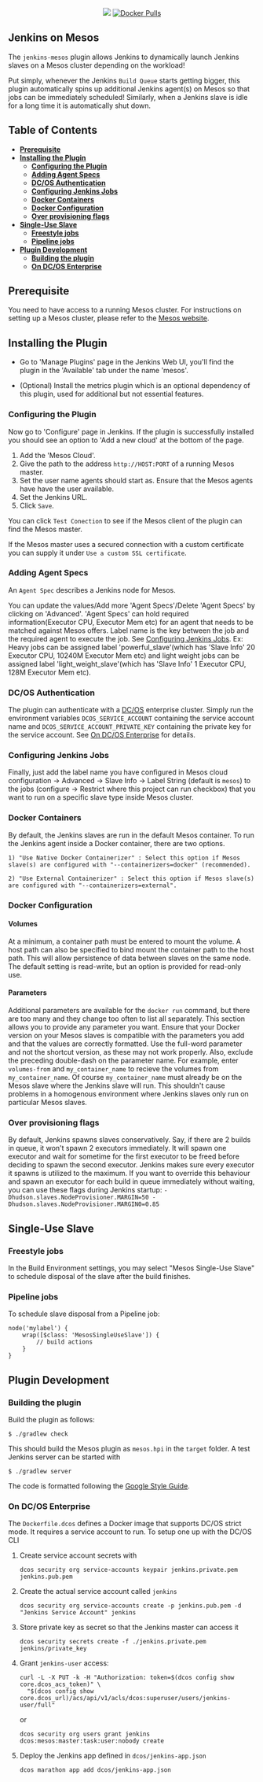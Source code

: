 <p align="center">
  <a href='https://jenkins.mesosphere.com/service/jenkins/job/Mesos%20Jenkins%20Plugin/mesos-plugin/master'><img src='https://jenkins.mesosphere.com/service/jenkins/buildStatus/icon?job=Mesos%20Jenkins%20Plugin/mesos-plugin/master'></a>
  <a href="https://cloud.docker.com/u/mesosphere/repository/docker/mesosphere/jenkins/general"><img alt="Docker Pulls" src="https://img.shields.io/docker/pulls/mesosphere/jenkins.svg"></a>
</p>

Jenkins on Mesos
----------------

The `jenkins-mesos` plugin allows Jenkins to dynamically launch Jenkins slaves on a
Mesos cluster depending on the workload!

Put simply, whenever the Jenkins `Build Queue` starts getting bigger, this plugin
automatically spins up additional Jenkins agent(s) on Mesos so that jobs can be
immediately scheduled! Similarly, when a Jenkins slave is idle for a long time it
is automatically shut down.

## Table of Contents
<!-- toc -->
- __[Prerequisite](#prerequisite)__
- __[Installing the Plugin](#installing-the-plugin)__
  - __[Configuring the Plugin](#configuring-the-plugin)__
  - __[Adding Agent Specs](#adding-agent-specs)__
  - __[DC/OS Authentication](#dcos-authentication)__
  - __[Configuring Jenkins Jobs](#configuring-jenkins-jobs)__
  - __[Docker Containers](#docker-containers)__
  - __[Docker Configuration](#docker-configuration)__
  - __[Over provisioning flags](#over-provisioning-flags)__
- __[Single-Use Slave](#single-use-slave)__
  - __[Freestyle jobs](#freestyle-jobs)__
  - __[Pipeline jobs](#pipeline-jobs)__
- __[Plugin Development](#plugin-development)__
  - __[Building the plugin](#building-the-plugin)__
  - __[On DC/OS Enterprise](#on-dcos-enterprise)__
<!-- /toc -->


## Prerequisite ##

You need to have access to a running Mesos cluster. For instructions on setting up a Mesos cluster, please refer to the [Mesos website](http://mesos.apache.org).

## Installing the Plugin ##

* Go to 'Manage Plugins' page in the Jenkins Web UI, you'll find the plugin in the 'Available' tab under the name 'mesos'.

* (Optional) Install the metrics plugin which is an optional dependency of this plugin, used for additional but not essential features.

### Configuring the Plugin ###

Now go to 'Configure' page in Jenkins. If the plugin is successfully installed
you should see an option to 'Add a new cloud' at the bottom of the page.

1. Add the 'Mesos Cloud'.
2. Give the path to the address `http://HOST:PORT` of a running Mesos master.
3. Set the user name agents should start as. Ensure that the Mesos agents have have the user available.
4. Set the Jenkins URL.
5. Click `Save`.

You can click `Test Conection` to see if the Mesos client of the plugin can find the Mesos master.

If the Mesos master uses a secured connection with a custom certificate you can supply it under
`Use a custom SSL certificate`.

### Adding Agent Specs ###

An `Agent Spec` describes a Jenkins node for Mesos.

You can update the values/Add  more 'Agent Specs'/Delete 'Agent Specs' by clicking on 'Advanced'.
'Agent Specs' can hold required information(Executor CPU, Executor Mem etc) for an agent that needs
to be matched against Mesos offers.
Label name is the key between the job and the required agent to execute the job. See [Configuring Jenkins Jobs](#configuring-jenkins-jobs).
Ex: Heavy jobs can be assigned  label 'powerful_slave'(which has 'Slave Info' 20 Executor CPU, 10240M Executor Mem etc)
and light weight jobs can be assigned label 'light_weight_slave'(which has  'Slave Info' 1 Executor CPU, 128M Executor Mem etc).

### DC/OS Authentication ###

The plugin can authenticate with a [DC/OS](https://docs.d2iq.com/mesosphere/dcos/1.13/security/ent/service-auth/) enterprise cluster. 
Simply run the environment variables `DCOS_SERVICE_ACCOUNT` containing the service account name and
`DCOS_SERVICE_ACCOUNT_PRIVATE_KEY` containing the private key for the service account. See [On DC/OS Enterprise](#on-dcos-enterprise) for details.

### Configuring Jenkins Jobs ###

Finally, just add the label name you have configured in Mesos cloud configuration -> Advanced -> Slave Info -> Label String (default is `mesos`) 
to the jobs (configure -> Restrict where this project can run checkbox) that you want to run on a specific slave type inside Mesos cluster.

### Docker Containers ###

By default, the Jenkins slaves are run in the default Mesos container. To run the Jenkins agent inside a Docker container, there are two options.

	1) "Use Native Docker Containerizer" : Select this option if Mesos slave(s) are configured with "--containerizers=docker" (recommended).

	2) "Use External Containerizer" : Select this option if Mesos slave(s) are configured with "--containerizers=external".

### Docker Configuration ###

#### Volumes ####

At a minimum, a container path must be entered to mount the volume. A host path can also be specified to bind mount the container path to the host path. This will allow persistence of data between slaves on the same node. The default setting is read-write, but an option is provided for read-only use.

#### Parameters ####

Additional parameters are available for the `docker run` command, but there are too many and they change too often to list all separately. This section allows you to provide any parameter you want. Ensure that your Docker version on your Mesos slaves is compatible with the parameters you add and that the values are correctly formatted. Use the full-word parameter and not the shortcut version, as these may not work properly. Also, exclude the preceding double-dash on the parameter name. For example, enter `volumes-from` and `my_container_name` to recieve the volumes from `my_container_name`. Of course `my_container_name` must already be on the Mesos slave where the Jenkins slave will run. This shouldn't cause problems in a homogenous environment where Jenkins slaves only run on particular Mesos slaves.

### Over provisioning flags ###

By default, Jenkins spawns slaves conservatively. Say, if there are 2 builds in queue, it won't spawn 2 executors immediately. It will spawn one executor and wait for sometime for the first executor to be freed before deciding to spawn the second executor. Jenkins makes sure every executor it spawns is utilized to the maximum.
If you want to override this behaviour and spawn an executor for each build in queue immediately without waiting, you can use these flags during Jenkins startup:
`-Dhudson.slaves.NodeProvisioner.MARGIN=50 -Dhudson.slaves.NodeProvisioner.MARGIN0=0.85`

## Single-Use Slave ##

### Freestyle jobs ###

In the Build Environment settings, you may select "Mesos Single-Use Slave" to schedule disposal of the slave after the build finishes.

### Pipeline jobs ###

To schedule slave disposal from a Pipeline job:

    node('mylabel') {
        wrap([$class: 'MesosSingleUseSlave']) {
            // build actions
        }
    }


## Plugin Development

### Building the plugin ###

Build the plugin as follows:

    $ ./gradlew check

This should build the Mesos plugin as `mesos.hpi` in the `target` folder. A test Jenkins server can be
started with

    $ ./gradlew server 

The code is formatted following the [Google Style Guide](https://github.com/google/styleguide).

### On DC/OS Enterprise

The `Dockerfile.dcos` defines a Docker image that supports DC/OS strict mode. It requires a service
account to run. To setup one up with the DC/OS CLI

1. Create service account secrets with
   ```
   dcos security org service-accounts keypair jenkins.private.pem jenkins.pub.pem
   ```
2. Create the actual service account called `jenkins`
   ```
   dcos security org service-accounts create -p jenkins.pub.pem -d "Jenkins Service Account" jenkins 
   ```
3. Store private key as secret so that the Jenkins master can access it
   ```
   dcos security secrets create -f ./jenkins.private.pem jenkins/private_key
   ```
4. Grant `jenkins-user` access:
   ```
   curl -L -X PUT -k -H "Authorization: token=$(dcos config show core.dcos_acs_token)" \
     "$(dcos config show core.dcos_url)/acs/api/v1/acls/dcos:superuser/users/jenkins-user/full"
   ```
   
   or 
   ```
   dcos security org users grant jenkins dcos:mesos:master:task:user:nobody create
   ```
5. Deploy the Jenkins app defined in `dcos/jenkins-app.json`
   ```
   dcos marathon app add dcos/jenkins-app.json
   ```

